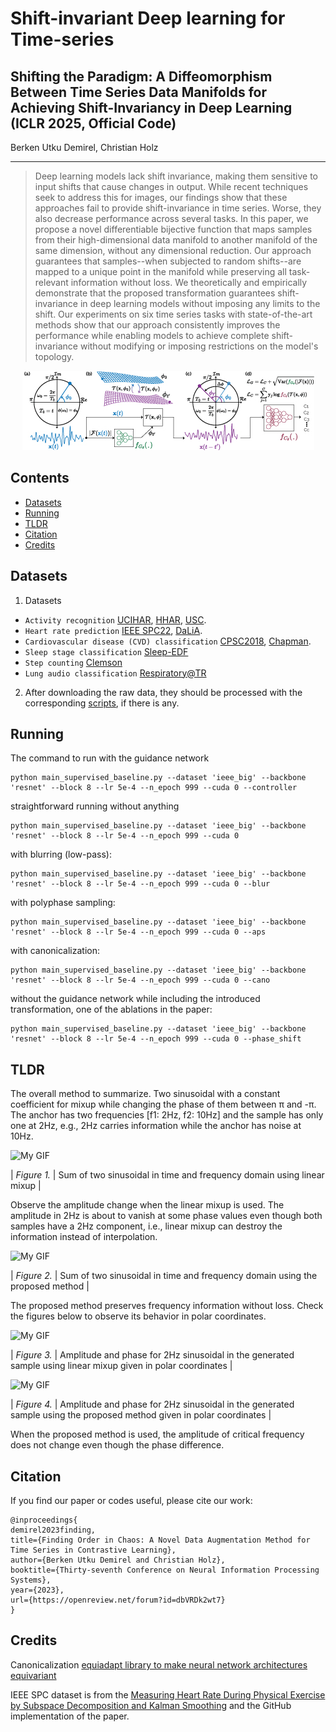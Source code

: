 # Shift-invariant Deep learning for Time-series



## Shifting the Paradigm: A Diffeomorphism Between Time Series Data Manifolds for Achieving Shift-Invariancy in Deep Learning (ICLR 2025, Official Code)

Berken Utku Demirel, Christian Holz<br/>

<p align="center">
</p>

---

> Deep learning models lack shift invariance, making them sensitive to input shifts that cause changes in output. While recent techniques seek to address this for images, our findings show that these approaches fail to provide shift-invariance in time series.
 Worse, they also decrease performance across several tasks. In this paper, we propose a novel differentiable bijective function that maps samples from their high-dimensional data manifold to another manifold of the same dimension, without any dimensional reduction. Our approach guarantees that samples--when subjected to random shifts--are mapped to a unique point in the manifold while preserving all task-relevant information without loss.
 We theoretically and empirically demonstrate that the proposed transformation guarantees shift-invariance in deep learning models without imposing any limits to the shift.
 Our experiments on six time series tasks with state-of-the-art methods show that our approach consistently improves the performance while enabling models to achieve complete shift-invariance without modifying or imposing restrictions on the model's topology.
<p align="center">
  <img src="Figures/shifting_the_paradigm.jpg">
</p>


Contents
----------

* [Datasets](#datasets)
* [Running](#running)
* [TLDR](#tldr)
* [Citation](#citation)
* [Credits](#credits)

Datasets
----------
1. Datasets
- `Activity recognition`  [UCIHAR](https://archive.ics.uci.edu/dataset/240/human+activity+recognition+using+smartphones), [HHAR](https://archive.ics.uci.edu/dataset/344/heterogeneity+activity+recognition), [USC](https://dl.acm.org/doi/pdf/10.1145/2370216.2370438).
- `Heart rate prediction`  [IEEE SPC22](https://signalprocessingsociety.org/community-involvement/ieee-signal-processing-cup-2015), [DaLiA](https://archive.ics.uci.edu/dataset/495/ppg+dalia).
- `Cardiovascular disease (CVD) classification`  [CPSC2018](http://2018.icbeb.org/Challenge.html), [Chapman](https://digitalcommons.chapman.edu/scs_articles/653/).
- `Sleep stage classification` [Sleep-EDF](https://www.physionet.org/content/sleep-edf/1.0.0/)
- `Step counting` [Clemson](https://sites.google.com/view/rmattfeld/pedometer-dataset)
- `Lung audio classification` [Respiratory@TR](https://data.mendeley.com/datasets/p9z4h98s6j/1)
  
2. After downloading the raw data, they should be processed with the corresponding [scripts](https://github.com/eth-siplab/Finding_Order_in_Chaos/tree/main/raw_data_process), if there is any.

Running
----------

The command to run with the guidance network
```
python main_supervised_baseline.py --dataset 'ieee_big' --backbone 'resnet' --block 8 --lr 5e-4 --n_epoch 999 --cuda 0 --controller
```

straightforward running without anything
```
python main_supervised_baseline.py --dataset 'ieee_big' --backbone 'resnet' --block 8 --lr 5e-4 --n_epoch 999 --cuda 0
```

with blurring (low-pass):
```
python main_supervised_baseline.py --dataset 'ieee_big' --backbone 'resnet' --block 8 --lr 5e-4 --n_epoch 999 --cuda 0 --blur
```

with polyphase sampling:
```
python main_supervised_baseline.py --dataset 'ieee_big' --backbone 'resnet' --block 8 --lr 5e-4 --n_epoch 999 --cuda 0 --aps
```

with canonicalization:
```
python main_supervised_baseline.py --dataset 'ieee_big' --backbone 'resnet' --block 8 --lr 5e-4 --n_epoch 999 --cuda 0 --cano
```

without the guidance network while including the introduced transformation, one of the ablations in the paper:
```
python main_supervised_baseline.py --dataset 'ieee_big' --backbone 'resnet' --block 8 --lr 5e-4 --n_epoch 999 --cuda 0 --phase_shift
```


TLDR
----------
The overall method to summarize. Two sinusoidal with a constant coefficient for mixup while changing the phase of them between &pi; and -&pi;.
The anchor has two frequencies [f1: 2Hz, f2: 10Hz] and the sample has only one at 2Hz, e.g., 2Hz carries information while the anchor has noise at 10Hz.

![My GIF](Figures/linear_method.gif)

| *Figure 1.* | Sum of two sinusoidal in time and frequency domain using linear mixup |

Observe the amplitude change when the linear mixup is used. The amplitude in 2Hz is about to vanish at some phase values even though both samples have a 2Hz component, i.e., linear mixup can destroy the information instead of interpolation.

![My GIF](Figures/my_method.gif)

| *Figure 2.* | Sum of two sinusoidal in time and frequency domain using the proposed method |

The proposed method preserves frequency information without loss. Check the figures below to observe its behavior in polar coordinates.

![My GIF](Figures/linear_polar.gif)

| *Figure 3.* | Amplitude and phase for 2Hz sinusoidal in the generated sample using linear mixup given in polar coordinates |


![My GIF](Figures/my_method_polar.gif)

| *Figure 4.* | Amplitude and phase for 2Hz sinusoidal in the generated sample using the proposed method given in polar coordinates |

When the proposed method is used, the amplitude of critical frequency does not change even though the phase difference.


Citation
----------
If you find our paper or codes useful, please cite our work:

    @inproceedings{
    demirel2023finding,
    title={Finding Order in Chaos: A Novel Data Augmentation Method for Time Series in Contrastive Learning},
    author={Berken Utku Demirel and Christian Holz},
    booktitle={Thirty-seventh Conference on Neural Information Processing Systems},
    year={2023},
    url={https://openreview.net/forum?id=dbVRDk2wt7}
    }

Credits
--------

Canonicalization 
[equiadapt library to make neural network architectures equivariant](https://equiadapt.readthedocs.io/en/latest/)

IEEE SPC dataset is from 
the [Measuring Heart Rate During Physical Exercise by Subspace Decomposition and Kalman Smoothing](https://ieeexplore.ieee.org/document/8119878)
 and the GitHub implementation of the paper.

 
